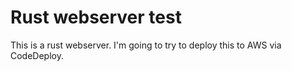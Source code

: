 # Rust webserver test

This is a rust webserver. I'm going to try to deploy this to AWS via CodeDeploy.
